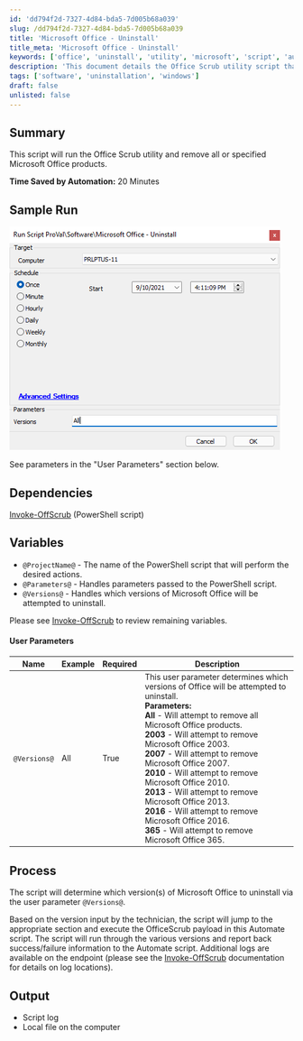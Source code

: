 ```yaml
---
id: 'dd794f2d-7327-4d84-bda5-7d005b68a039'
slug: /dd794f2d-7327-4d84-bda5-7d005b68a039
title: 'Microsoft Office - Uninstall'
title_meta: 'Microsoft Office - Uninstall'
keywords: ['office', 'uninstall', 'utility', 'microsoft', 'script', 'automation']
description: 'This document details the Office Scrub utility script that automates the uninstallation of specified Microsoft Office products, streamlining the process and saving considerable time. It includes dependencies, user parameters, and output information for effective execution.'
tags: ['software', 'uninstallation', 'windows']
draft: false
unlisted: false
---
```


## Summary

This script will run the Office Scrub utility and remove all or specified Microsoft Office products.

**Time Saved by Automation:** 20 Minutes

## Sample Run

![Sample Run](../../../static/img/Microsoft-Office---Uninstall/image_1.png)

See parameters in the "User Parameters" section below.

## Dependencies

[Invoke-OffScrub](<../../powershell/Invoke-OfficeScrub.md>) (PowerShell script)

## Variables

- `@ProjectName@` - The name of the PowerShell script that will perform the desired actions.
- `@Parameters@` - Handles parameters passed to the PowerShell script.
- `@Versions@` - Handles which versions of Microsoft Office will be attempted to uninstall.

Please see [Invoke-OffScrub](<../../powershell/Invoke-OfficeScrub.md>) to review remaining variables.

#### User Parameters

| Name        | Example | Required | Description                                                                                       |
|-------------|---------|----------|---------------------------------------------------------------------------------------------------|
| `@Versions@`| All     | True     | This user parameter determines which versions of Office will be attempted to uninstall.  <br/> **Parameters:**  <br/> **All** - Will attempt to remove all Microsoft Office products.  <br/> **2003** - Will attempt to remove Microsoft Office 2003.  <br/> **2007** - Will attempt to remove Microsoft Office 2007.  <br/> **2010** - Will attempt to remove Microsoft Office 2010.  <br/> **2013** - Will attempt to remove Microsoft Office 2013.  <br/> **2016** - Will attempt to remove Microsoft Office 2016.  <br/> **365** - Will attempt to remove Microsoft Office 365. |

## Process

The script will determine which version(s) of Microsoft Office to uninstall via the user parameter `@Versions@`.

Based on the version input by the technician, the script will jump to the appropriate section and execute the OfficeScrub payload in this Automate script. The script will run through the various versions and report back success/failure information to the Automate script. Additional logs are available on the endpoint (please see the [Invoke-OffScrub](<../../powershell/Invoke-OfficeScrub.md>) documentation for details on log locations).

## Output

- Script log
- Local file on the computer


